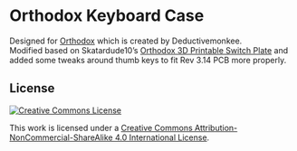 # Orthodox Keyboard Case

Designed for [Orthodox](https://monkeebs.ca/orthodox-rev-3-14.html) which is created by Deductivemonkee.  
Modified based on Skatardude10’s [Orthodox 3D Printable Switch Plate](https://odoxcases.blogspot.com/2017/11/orthodox-3d-printable-switch-plate.html) and added some tweaks around thumb keys to fit Rev 3.14 PCB more properly.

## License

<a rel="license" href="http://creativecommons.org/licenses/by-nc-sa/4.0/"><img alt="Creative Commons License" style="border-width:0" src="https://i.creativecommons.org/l/by-nc-sa/4.0/88x31.png" /></a>

This work is licensed under a <a rel="license" href="http://creativecommons.org/licenses/by-nc-sa/4.0/">Creative Commons Attribution-NonCommercial-ShareAlike 4.0 International License</a>.
